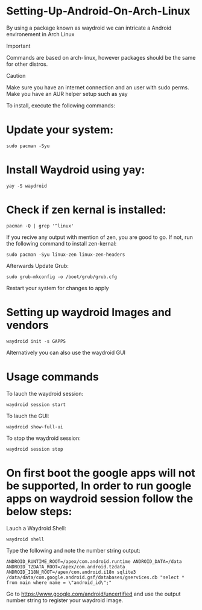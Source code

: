 # Setting-Up-Android-On-Arch-Linux
By using a package known as waydroid we can intricate a Android environement in Arch Linux

> [!IMPORTANT]
> Commands are based on arch-linux, however packages should be the same for other distros.

> [!CAUTION]
> Make sure you have an internet connection and an user with sudo perms.
> Make you have an AUR helper setup such as yay

To install, execute the following commands:

# Update your system:
```shell
sudo pacman -Syu
```

# Install Waydroid using yay:
```shell
yay -S waydroid
```

# Check if zen kernal is installed:
```shell
pacman -Q | grep '^linux'
```
If you recive any output with mention of zen, you are good to go.
If not, run the following command to install zen-kernal:
```shell
sudo pacman -Syu linux-zen linux-zen-headers
```
Afterwards Update Grub:
```shell
sudo grub-mkconfig -o /boot/grub/grub.cfg
```
Restart your system for changes to apply

# Setting up waydroid Images and vendors
```shell
waydroid init -s GAPPS
```
Alternatively you can also use the waydroid GUI

# Usage commands
To lauch the waydroid session:
```shell
waydroid session start 
```

To lauch the GUI:
```shell
waydroid show-full-ui
```

To stop the waydroid session:
```shell
waydroid session stop
```

# On first boot the google apps will not be supported, In order to run google apps on waydroid session follow the below steps:
Lauch a Waydroid Shell:
```shell
waydroid shell
```

Type the following and note the number string output:
```shell
ANDROID_RUNTIME_ROOT=/apex/com.android.runtime ANDROID_DATA=/data ANDROID_TZDATA_ROOT=/apex/com.android.tzdata ANDROID_I18N_ROOT=/apex/com.android.i18n sqlite3 /data/data/com.google.android.gsf/databases/gservices.db "select * from main where name = \"android_id\";"
```

Go to https://www.google.com/android/uncertified and use the output number string to register your waydroid image.
</div>
